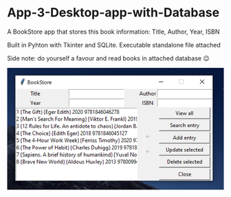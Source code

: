 # App-3-Desktop-app-with-Database

A BookStore app that stores this book information: Title, Author, Year, ISBN

Built in Pyhton with Tkinter and SQLite. Executable standalone file attached

Side note: do yourself a favour and read books in attached database 😉

![bookapp](https://github.com/rafaski1/App-3-Desktop-app-with-Database/blob/main/BookApp.PNG?raw=true)

